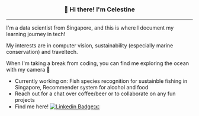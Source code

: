<h3 align="center">👋 Hi there! I'm Celestine</h3>

---

I'm a data scientist from Singapore, and this is where I document my learning journey in tech!  

My interests are in computer vision, sustainability (especially marine conservation) and traveltech. 

When I'm taking a break from coding, you can find me exploring the ocean with my camera :diving_mask: 

- Currently working on: Fish species recognition for sustainble fishing in Singapore, Recommender system for alcohol and food
- Reach out for a chat over coffee/beer or to collaborate on any fun projects
- Find me here! [![Linkedin Badge](https://img.shields.io/badge/-ctanyt-blue?style=flat&logo=Linkedin&logoColor=white)](https://www.linkedin.com/in/ctan-yt/)[:envelope:](ctan.yt@gmail.com)
